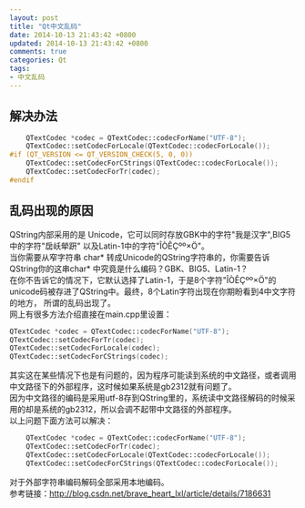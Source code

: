 ```yaml
---
layout: post
title: "Qt中文乱码"
date: 2014-10-13 21:43:42 +0800
updated: 2014-10-13 21:43:42 +0800
comments: true
categories: Qt
tags: 
- 中文乱码
---
```

## 解决办法 ##
```c++
    QTextCodec *codec = QTextCodec::codecForName("UTF-8");
    QTextCodec::setCodecForLocale(QTextCodec::codecForLocale());
#if (QT_VERSION <= QT_VERSION_CHECK(5, 0, 0))
    QTextCodec::setCodecForCStrings(QTextCodec::codecForLocale());
    QTextCodec::setCodecForTr(codec);
#endif
```
## 乱码出现的原因 ##
QString内部采用的是 Unicode，它可以同时存放GBK中的字符"我是汉字",BIG5中的字符"扂岆犖趼" 以及Latin-1中的字符"ÎÒÊÇºº×Ö"。  
当你需要从窄字符串 char* 转成Unicode的QString字符串的，你需要告诉QString你的这串char* 中究竟是什么编码？GBK、BIG5、Latin-1？  
在你不告诉它的情况下，它默认选择了Latin-1，于是8个字符"ÎÒÊÇºº×Ö"的unicode码被存进了QString中。最终，8个Latin字符出现在你期盼看到4中文字符的地方，
所谓的乱码出现了。  
网上有很多方法介绍直接在main.cpp里设置：
```c++
QTextCodec *codec = QTextCodec::codecForName("UTF-8");
QTextCodec::setCodecForTr(codec);
QTextCodec::setCodecForLocale(codec);
QTextCodec::setCodecForCStrings(codec);
```
其实这在某些情况下也是有问题的，因为程序可能读到系统的中文路径，或者调用中文路径下的外部程序，这时候如果系统是gb2312就有问题了。  
因为中文路径的编码是采用utf-8存到QString里的，系统读中文路径解码的时候采用的却是系统的gb2312，所以会调不起带中文路径的外部程序。  
以上问题下面方法可以解决：
```c++
    QTextCodec *codec = QTextCodec::codecForName("UTF-8");
    QTextCodec::setCodecForTr(codec);
    QTextCodec::setCodecForLocale(QTextCodec::codecForLocale());
    QTextCodec::setCodecForCStrings(QTextCodec::codecForLocale());
```
对于外部字符串编码解码全部采用本地编码。  
参考链接：<http://blog.csdn.net/brave_heart_lxl/article/details/7186631>


